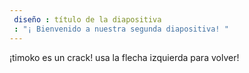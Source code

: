 ```yaml
---
 diseño : título de la diapositiva
 : "¡ Bienvenido a nuestra segunda diapositiva! "
---
```

¡timoko es un crack!
usa la flecha izquierda para volver!
